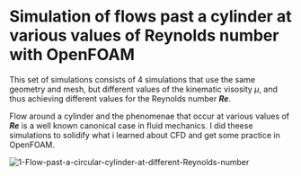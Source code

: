 <h1>Simulation of flows past a cylinder at various values of Reynolds number with OpenFOAM</h1>

This set of simulations consists of 4 simulations that use the same geometry and mesh, but different values of the kinematic visosity $\mu$\, and thus achieving different values for the Reynolds number <strong><em>Re</em></strong>.

Flow around a cylinder and the phenomenae that occur at various values of <strong><em>Re</em></strong> is a well known canonical case in fluid mechanics. I did theese simulations to solidify what i learned about CFD and get some practice in OpenFOAM.

![1-Flow-past-a-circular-cylinder-at-different-Reynolds-number](https://user-images.githubusercontent.com/84512701/209145156-76540b85-a079-483c-b108-9f27f827c504.png)


